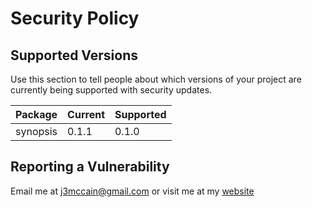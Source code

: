 # Security Policy

## Supported Versions

Use this section to tell people about which versions of your project are
currently being supported with security updates.

| Package  | Current | Supported |
|----------|---------|-----------|
| synopsis | 0.1.1   | 0.1.0     |

## Reporting a Vulnerability
Email me at j3mccain@gmail.com or visit me at my 
[website](https://pzzld.eth.link/)